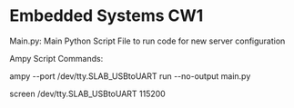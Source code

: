 # Embedded Systems CW1

Main.py: Main Python Script File to run code for new server configuration 

Ampy Script Commands: 

ampy --port /dev/tty.SLAB_USBtoUART run --no-output main.py 

screen /dev/tty.SLAB_USBtoUART 115200
